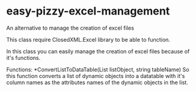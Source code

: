 # easy-pizzy-excel-management
An alternative to manage the creation of excel files

This class require ClosedXML.Excel library to be able to function.

In this class you can easily manage the creation of excel files because of it's functions.

Functions:
*ConvertListToDataTable(List<dynamic> listObject, string tableName)
So this function converts a list of dynamic objects into a datatable with it's column names as the attributes names of the dynamic objects in the list.

